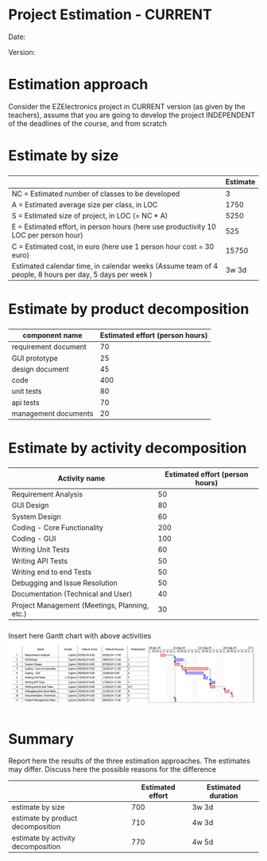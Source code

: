 # Project Estimation - CURRENT
Date:

Version:


# Estimation approach
Consider the EZElectronics  project in CURRENT version (as given by the teachers), assume that you are going to develop the project INDEPENDENT of the deadlines of the course, and from scratch
# Estimate by size
### 
|             | Estimate                        |             
| ----------- | ------------------------------- |  
| NC =  Estimated number of classes to be developed   |           3        |             
|  A = Estimated average size per class, in LOC       |              1750             | 
| S = Estimated size of project, in LOC (= NC * A) | 5250 |
| E = Estimated effort, in person hours (here use productivity 10 LOC per person hour)  |            525        |   
| C = Estimated cost, in euro (here use 1 person hour cost = 30 euro) | 15750 | 
| Estimated calendar time, in calendar weeks (Assume team of 4 people, 8 hours per day, 5 days per week ) |     3w 3d    |               

# Estimate by product decomposition
### 
|         component name    | Estimated effort (person hours)   |             
| ----------- | ------------------------------- | 
|requirement document    | 70 |
| GUI prototype | 25 |
|design document | 45 |
|code | 400 |
| unit tests | 80 |
| api tests |70|
| management documents  | 20 |



# Estimate by activity decomposition
### 
|         Activity name    | Estimated effort (person hours)   |             
| ----------- | ------------------------------- | 
| Requirement Analysis | 50 |
| GUI Design | 80 |
| System Design | 60 |
| Coding - Core Functionality | 200 |
| Coding - GUI | 100 |
| Writing Unit Tests | 60 |
| Writing API Tests | 50 |
| Writing end to end Tests | 50 |
| Debugging and Issue Resolution | 50 |
| Documentation (Technical and User) | 40 |
| Project Management (Meetings, Planning, etc.) | 30 |
###
Insert here Gantt chart with above activities
![image](./immagini/image.png)
# Summary

Report here the results of the three estimation approaches. The  estimates may differ. Discuss here the possible reasons for the difference

|             | Estimated effort                        |   Estimated duration |          
| ----------- | ------------------------------- | ---------------|
| estimate by size | 700 | 3w 3d
| estimate by product decomposition | 710 | 4w 3d
| estimate by activity decomposition | 770 | 4w 5d




